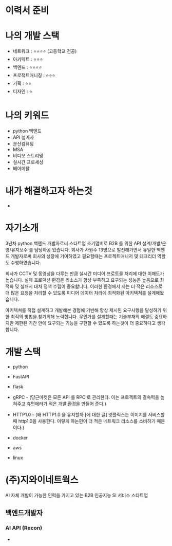 # 이력서 준비

# 나의 개발 스택
- 네트워크 : ⭐⭐⭐⭐ (고등학교 전공)
- 아키텍트 : ⭐⭐⭐
- 백엔드 : ⭐⭐⭐⭐
- 프로잭트매니징 : ⭐⭐⭐
- 기획 : ⭐⭐
- 디자인 : ⭐

# 나의 키워드
- python 백엔드
- API 설계자
- 분산컴퓨팅
- MSA
- 비디오 스트리밍
- 실시간 프로세싱
- 베어메탈

# 내가 해결하고자 하는것
- 

# 자기소개
3년차 python 백엔드 개발자로써 스타트업 초기맴버로 B2B 를 위한 API 설계/개발/운영/유지보수 를 담당하공 있습니다. 회사가 사원수 13명으로 발전해가면서 유일한 백엔드 개발자로써 회사의 성장에 기여하였고 필요할때는 프로젝트매니저 및 테크리더 역할도 수행하였습니다.

회사가 CCTV 및 동영상을 다루는 만큼 실시간 미디어 프로토콜 처리에 대한 이해도가 높습니다. 실제 프로덕션 환경은 리소스가 항상 부족하고 요구되는 성능은 높음으로 최적화 및 실패시 대처 정책 수립이 중요합니다. 이러한 환경에서 저는 더 적은 리소스로 더 많은 요청을 처리할 수 있도록 미디어 데이터 처리에 최적화된 아키텍쳐를 설계해왔습니다.

아키텍쳐를 직접 설계하고 개발해본 경험에 기반해 항상 제시된 요구사항을 달성하기 위한 최적의 방법을 찾기위해 노력합니다. 무언가를 설계할때는 기술부채의 해결도 중요하지만 제한된 기간 안에 요구되는 기능을 구현할 수 있도록 하는것이 더 중요하다고 생각합니다.

# 개발 스택
- python
- FastAPI
- flask

- gRPC - (당근마켓은 모든 API 를 RPC 로 관리한다. 이는 프로젝트의 결속력을 높혀주고 휴먼에러가 적은 개발 환경을 만들어 준다.)
- HTTP1.0 - (왜 HTTP1.0 을 유지할까 [에 대한 글] 넷플릭스는 이미지를 서비스할때 http1.0을 사용한다. 이렇게 하는편이 더 적은 네트워크 리소스를 소비하기 때문이다.)

- docker
- aws
- linux

# (주)지와이네트웍스
AI 자체 개발이 가능한 인력을 가지고 있는 B2B 인공지능 SI 서비스 스타트업
## 백엔드개발자
### AI API (Recon)
- 